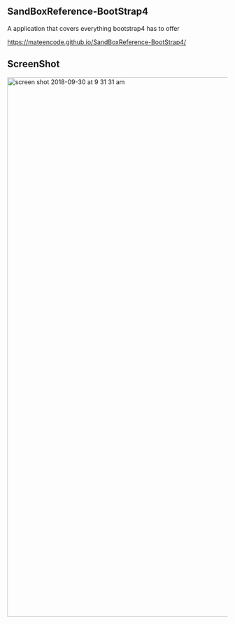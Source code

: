 ## SandBoxReference-BootStrap4

A application that covers everything bootstrap4 has to offer

https://mateencode.github.io/SandBoxReference-BootStrap4/

## ScreenShot

<img width="1231" alt="screen shot 2018-09-30 at 9 31 31 am" src="https://user-images.githubusercontent.com/28902787/46259882-a9095d80-c493-11e8-863b-f93ed41382d2.png">

